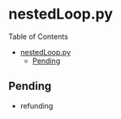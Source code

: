 # nestedLoop.py
Table of Contents
- [nestedLoop.py](#nestedlooppy)
  - [Pending](#pending)

## Pending
* refunding